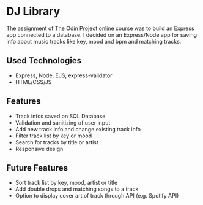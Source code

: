 # DJ Library

The assignment of [The Odin Project online course](https://www.theodinproject.com/lessons/node-path-nodejs-inventory-application) was to build an Express app connected to a database.
I decided on an Express/Node app for saving info about music tracks like key, mood and bpm and matching tracks.

## Used Technologies

- Express, Node, EJS, express-validator
- HTML/CSS/JS

## Features

- Track infos saved on SQL Database
- Validation and sanitizing of user input
- Add new track info and change existing track info
- Filter track list by key or mood
- Search for tracks by title or artist
- Responsive design

## Future Features

- Sort track list by key, mood, artist or title
- Add double drops and matching songs to a track
- Option to display cover art of track through API (e.g. Spotify API)
